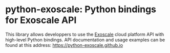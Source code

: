 # python-exoscale: Python bindings for Exoscale API

This library allows developpers to use the [Exoscale] cloud platform API with
high-level Python bindings. API documentation and usage examples can be found
at this address: https://python-exoscale.github.io

[exoscale]: https://www.exoscale.com/